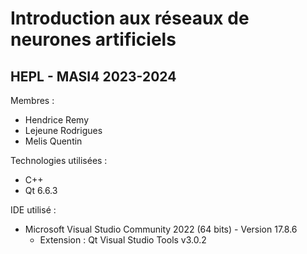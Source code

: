 # Introduction aux réseaux de neurones artificiels 

## HEPL - MASI4 2023-2024 

Membres :

- Hendrice Remy
- Lejeune Rodrigues
- Melis Quentin

Technologies utilisées :

- C++
- Qt 6.6.3

IDE utilisé :

- Microsoft Visual Studio Community 2022 (64 bits) - Version 17.8.6
  - Extension : Qt Visual Studio Tools v3.0.2
